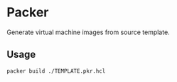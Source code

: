 # Packer

Generate virtual machine images from source template.

## Usage

```bash
packer build ./TEMPLATE.pkr.hcl
```
